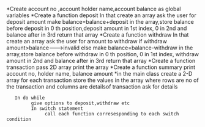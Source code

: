 *Create account no ,account holder name,account balance as global variables
*Create a function deposit
       In that create an array 
       ask the user for deposit amount
       make balance=balance+deposit
       in the array,store balance before deposit in 0 th position,deposit amount in 1st index, 0 in 2nd and balance after in 3rd
       return that array
*Create a function withdraw
       In that create an array 
       ask the user for  amount to withdraw
       if withdraw amount>balance--->invalid
       else
       make balance=balance-withdraw
       in the array,store balance before withdraw in 0 th position, 0 in 1st index, withdraw amount  in 2nd and balance after in 3rd
       return that array
*Create a function transaction
       pass 2D array
       print the array
*Create a function summary
        print account no, holder name, balance amount
*in the main class
    create a 2-D array
       for each transaction store the values in the array
       where rows are no of the transaction and columns are detailsof transaction
       ask for details
      
       In do while
             give options to deposit,withdraw etc
             In switch statement
                  call each function corresesponding to each switch condition